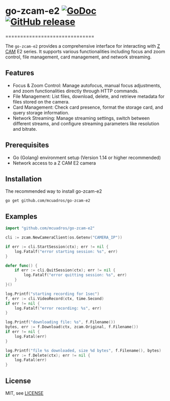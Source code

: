 # go-zcam-e2 [![GoDoc](https://godoc.org/github.com/mcuadros/go-zcam-e2?status.svg)](https://godoc.org/github.com/mcuadros/go-zcam-e2) [![GitHub release](https://img.shields.io/github/release/mcuadros/go-zcam-e2.svg)](https://github.com/mcuadros/go-zcam-e2/releases)
==============================

The `go-zcam-e2` provides a comprehensive interface for interacting with [Z CAM](https://www.z-cam.com/) E2 series. It supports various functionalities including focus and zoom control, file management, card management, and network streaming.

Features
--------

- Focus & Zoom Control: Manage autofocus, manual focus adjustments, and zoom functionalities directly through HTTP commands.
- File Management: List files, download, delete, and retrieve metadata for files stored on the camera.
- Card Management: Check card presence, format the storage card, and query storage information.
- Network Streaming: Manage streaming settings, switch between different streams, and configure streaming parameters like resolution and bitrate.

Prerequisites
-------------

- Go (Golang) environment setup (Version 1.14 or higher recommended)
- Network access to a Z CAM E2 camera


Installation
------------

The recommended way to install go-zcam-e2

```
go get github.com/mcuadros/go-zcam-e2
```

Examples
--------


```go
import "github.com/mcuadros/go-zcam-e2"
```

```go
cli := zcam.NewCameraClient(os.Getenv("CAMERA_IP"))

if err := cli.StartSession(ctx); err != nil {
	log.Fatalf("error starting session: %s", err)
}

defer func() {
	if err := cli.QuitSession(ctx); err != nil {
		log.Fatalf("error quitting session: %s", err)
	}
}()

log.Printf("starting recording for 1sec")
f, err := cli.VideoRecord(ctx, time.Second)
if err != nil {
	log.Fatalf("error recording: %s", err)
}

log.Printf("downloading file: %s", f.Filename())
bytes, err := f.Download(ctx, zcam.Original, f.Filename())
if err != nil {
	log.Fatal(err)
}

log.Printf("file %s downloaded, size %d bytes", f.Filename(), bytes)
if err := f.Delete(ctx); err != nil {
	log.Fatal(err)
}
```

License
-------

MIT, see [LICENSE](LICENSE)
